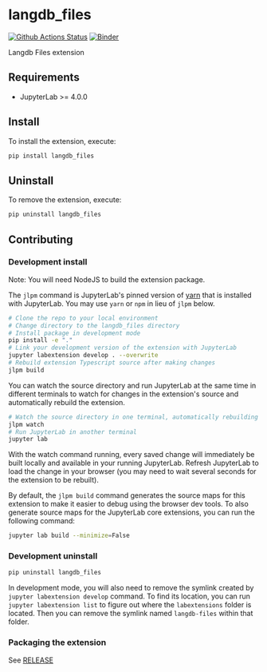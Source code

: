 # langdb_files

[![Github Actions Status](https://github.com/langdb/langdb-files/workflows/Build/badge.svg)](https://github.com/langdb/langdb-files/actions/workflows/build.yml)
[![Binder](https://mybinder.org/badge_logo.svg)](https://mybinder.org/v2/gh/langdb/langdb-files/main?urlpath=lab)


Langdb Files extension

## Requirements

- JupyterLab >= 4.0.0

## Install

To install the extension, execute:

```bash
pip install langdb_files
```

## Uninstall

To remove the extension, execute:

```bash
pip uninstall langdb_files
```

## Contributing

### Development install

Note: You will need NodeJS to build the extension package.

The `jlpm` command is JupyterLab's pinned version of
[yarn](https://yarnpkg.com/) that is installed with JupyterLab. You may use
`yarn` or `npm` in lieu of `jlpm` below.

```bash
# Clone the repo to your local environment
# Change directory to the langdb_files directory
# Install package in development mode
pip install -e "."
# Link your development version of the extension with JupyterLab
jupyter labextension develop . --overwrite
# Rebuild extension Typescript source after making changes
jlpm build
```

You can watch the source directory and run JupyterLab at the same time in different terminals to watch for changes in the extension's source and automatically rebuild the extension.

```bash
# Watch the source directory in one terminal, automatically rebuilding when needed
jlpm watch
# Run JupyterLab in another terminal
jupyter lab
```

With the watch command running, every saved change will immediately be built locally and available in your running JupyterLab. Refresh JupyterLab to load the change in your browser (you may need to wait several seconds for the extension to be rebuilt).

By default, the `jlpm build` command generates the source maps for this extension to make it easier to debug using the browser dev tools. To also generate source maps for the JupyterLab core extensions, you can run the following command:

```bash
jupyter lab build --minimize=False
```

### Development uninstall

```bash
pip uninstall langdb_files
```

In development mode, you will also need to remove the symlink created by `jupyter labextension develop`
command. To find its location, you can run `jupyter labextension list` to figure out where the `labextensions`
folder is located. Then you can remove the symlink named `langdb-files` within that folder.

### Packaging the extension

See [RELEASE](RELEASE.md)
